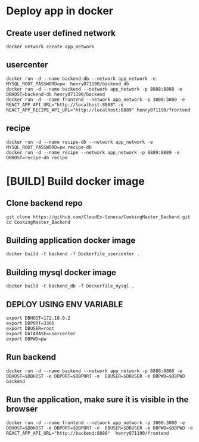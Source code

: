 # Deploy app in docker
## Create user defined network
```
docker network create app_network
```
## usercenter

```
docker run -d --name backend-db --network app_network -e MYSQL_ROOT_PASSWORD=pw  henry071190/backend_db
docker run -d --name backend --network app_network -p 8888:8888 -e DBHOST=backend-db henry071190/backend
docker run -d --name frontend --network app_network -p 3000:3000 -e REACT_APP_API_URL="http://localhost:8888" -e REACT_APP_RECIPE_API_URL="http://localhost:8889" henry071190/frontend
```

## recipe

```
docker run -d --name recipe-db --network app_network -e MYSQL_ROOT_PASSWORD=pw recipe-db
docker run -d --name recipe --network app_network -p 8889:8889 -e DBHOST=recipe-db recipe
```

# [BUILD] Build docker image
## Clone backend repo

```
git clone https://github.com/CloudEx-Seneca/CookingMaster_Backend.git
cd CookingMaster_Backend
```

## Building application docker image

```
docker build -t backend -f Dockerfile_usercenter . 
```

## Building mysql docker image

```
docker build -t backend_db -f Dockerfile_mysql . 
```

## DEPLOY USING ENV VARIABLE

```
export DBHOST=172.18.0.2
export DBPORT=3306
export DBUSER=root
export DATABASE=usercenter
export DBPWD=pw
```

## Run backend

```
docker run -d --name backend --network app_network -p 8888:8888 -e DBHOST=$DBHOST -e DBPORT=$DBPORT -e  DBUSER=$DBUSER -e DBPWD=$DBPWD  backend
```

## Run the application, make sure it is visible in the browser

```
docker run -d --name frontend --network app_network -p 3000:3000 -e DBHOST=$DBHOST -e DBPORT=$DBPORT -e  DBUSER=$DBUSER -e DBPWD=$DBPWD -e REACT_APP_API_URL="http://backend:8888"  henry071190/frontend
```
